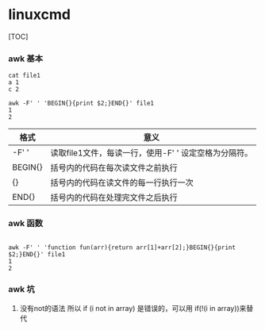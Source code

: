 # linuxcmd

[TOC]

### awk 基本
```shell
cat file1
a 1
c 2

awk -F' ' 'BEGIN{}{print $2;}END{}' file1
1
2

```
格式     | 意义
-------- | ---
-F' '    | 读取file1文件，每读一行，使用-F' ' 设定空格为分隔符。
BEGIN{} | 括号内的代码在每次读文件之前执行
{}      | 括号内的代码在读文件的每一行执行一次
END{}   | 括号内的代码在处理完文件之后执行


### awk 函数

```shell

awk -F' ' 'function fun(arr){return arr[1]+arr[2];}BEGIN{}{print $2;}END{}' file1
1
2

```

### awk 坑

1. 没有not的语法 所以  if (i not in array) 是错误的，可以用 if(!(i in array))来替代
